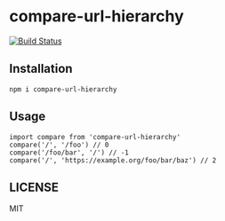 # compare-url-hierarchy

[![Build Status](https://travis-ci.org/hbsnow/compare-url-hierarchy.svg?branch=master)](https://travis-ci.org/hbsnow/compare-url-hierarchy)

## Installation

```
npm i compare-url-hierarchy
```

## Usage

```
import compare from 'compare-url-hierarchy'
compare('/', '/foo') // 0
compare('/foo/bar', '/') // -1
compare('/', 'https://example.org/foo/bar/baz') // 2
```

## LICENSE

MIT
